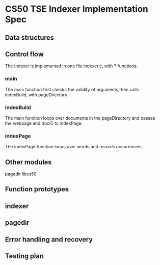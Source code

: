 # CS50 TSE Indexer Implementation Spec
## Data structures

## Control flow
The Indexer is implemented in one file indexer.c, with ? functions.
### main
The main function first checks the validity of arguments,then calls indexBuild, with pageDirectory.
### indexBuild
The main function loops over documents in the pageDirectory and passes the webpage and docID to indexPage.
### indexPage
The indexPage function loops over words and records occurrences.

## Other modules
pagedir
libcs50

## Function prototypes
## indexer
## pagedir

## Error handling and recovery

## Testing plan
